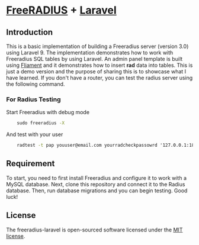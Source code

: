 # [FreeRADIUS](https://freeradius.org)  +  [Laravel](https://laravel.com)


## Introduction

This is a basic implementation of building a Freeradius server (version 3.0) using Laravel 9. The implementation demonstrates how to work with Freeradius SQL tables by using Laravel. An admin panel template is built using [Fliament](https://filamentphp.com) and it demonstrates how to insert **rad** data into tables. This is just a demo version and the purpose of sharing this is to showcase what I have learned. If you don't have a router, you can test the radius server using the following command.

### For Radius Testing

Start Freeradius with debug mode

```cmd
    sudo freeradius -X
```
And test with your user

```cmd
    radtest -t pap youuser@email.com yourradcheckpassowrd '127.0.0.1:1812' 0 'testing123'
```

## Requirement

To start, you need to first install Freeradius and configure it to work with a MySQL database. Next, clone this repository and connect it to the Radius database. Then, run database migrations and you can begin testing. Good luck!


## License

The freeradius-laravel is open-sourced software licensed under the [MIT license](https://github.com/ThetPaing/freeradius-laravel/blob/main/LICENSE.md).
